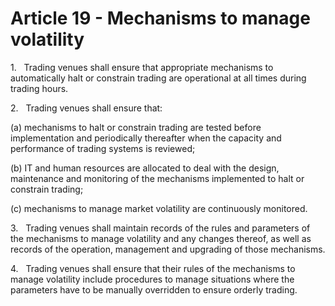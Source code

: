 # Article 19 - Mechanisms to manage volatility


1.   Trading venues shall ensure that appropriate mechanisms to automatically halt or constrain trading are operational at all times during trading hours.

2.   Trading venues shall ensure that:

(a) mechanisms to halt or constrain trading are tested before implementation and periodically thereafter when the capacity and performance of trading systems is reviewed;

(b) IT and human resources are allocated to deal with the design, maintenance and monitoring of the mechanisms implemented to halt or constrain trading;

(c) mechanisms to manage market volatility are continuously monitored.

3.   Trading venues shall maintain records of the rules and parameters of the mechanisms to manage volatility and any changes thereof, as well as records of the operation, management and upgrading of those mechanisms.

4.   Trading venues shall ensure that their rules of the mechanisms to manage volatility include procedures to manage situations where the parameters have to be manually overridden to ensure orderly trading.
